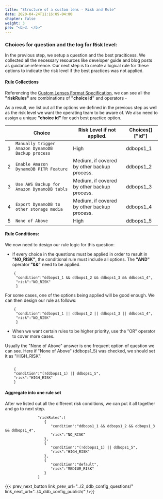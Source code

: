 ```yaml
---
title: "Structure of a custom lens - Risk and Rule"
date: 2020-04-24T11:16:09-04:00
chapter: false
weight: 3
pre: "<b>3. </b>"
---
```


### Choices for question and the log for Risk level:

In the previous step, we setup a question and the best praciticess. We collected all the necessary resources like developer guide and blog posts as guidance reference. Our next step is to create a logical rule for these options to indicate the risk level if the best practices was not applied.


#### Rule Collections

Referencing the [Custom Lenses Format Specification](https://docs.aws.amazon.com/wellarchitected/latest/userguide/lenses-format-specification.html), we can see all the **"riskRules"** are combinations of **"choice id"** and operators - 

As a result, we list out all the options we defined in the previous step as well as the risk level we want the operating team to be aware of. We also need to assign a unique **"choice id"** for each best practice option.

||Choice|Risk Level if not applied.|Choices[]["id"]|
| ----------- | ----------- | ----------- | ----------- |
|1|`Manually trigger Amazon DynamoDB Backup process`|High|ddbops1_1|
|2|`Enable Amazon DynamoDB PITR Feature`|Medium, if covered by other backup process.|ddbops1_2|
|3|`Use AWS Backup for Amazon DynamoDB tabls`|Medium, if covered by other backup process.|ddbops1_3|
|4|`Export DynamoDB to other storage media`|Medium, if covered by other backup process.|ddbops1_4|
|5|`None of Above`|High|ddbops1_5|

#### Rule Conditions:

We now need to design our rule logic for this question:

* If every choice in the questions must be applied in order to result in **"NO_RISK"**, the conditional rule must include all options. The **"AND"** operator **"&&"** need to be applied.

```
	{	
     "condition":"ddbops1_1 && ddbops1_2 && ddbops1_3 && ddbops1_4",
     "risk":"NO_RISK"
     }
```

For some cases, one of the options being applied will be good enough. We can then design our rule as follows:

```
	{	
     "condition":"ddbops1_1 || ddbops1_2 || ddbops1_3 || ddbops1_4",
     "risk":"NO_RISK"
     }
```

* When we want certain rules to be higher priority, use the "OR" operator to cover more cases. 

Usually the "None of Above" answer is one frequent option of question we can see. Here if "None of Above" (ddbops1_5) was checked, we should set it as "HIGH_RISK".

```

	{ 
	"condition":"(!ddbops1_1) || ddbops1_5",
    "risk":"HIGH_RISK"
	}
```
#### Aggregate into one rule set

After we listed out all the different risk conditions, we can put it all together and go to next step. 

```
               "riskRules":[
                  {
                     "condition":"ddbops1_1 && ddbops1_2 && ddbops1_3 && ddbops1_4",
                     "risk":"NO_RISK"
                  },
                  {
                     "condition":"(!ddbops1_1) || ddbops1_5",
                     "risk":"HIGH_RISK"
                  },
                  {
                     "condition":"default",
                     "risk":"MEDIUM_RISK"
                  }
               ]

```


{{< prev_next_button link_prev_url="../2_ddb_config_questions/" link_next_url="../4_ddb_config_publish/" />}}
